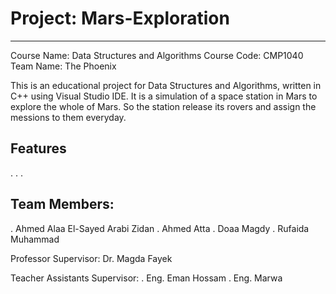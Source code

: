 # Project: Mars-Exploration
<hr>
Course Name: Data Structures and Algorithms
Course Code: CMP1040
Team Name: The Phoenix

This is an educational project for Data Structures and Algorithms, written in C++ using Visual Studio IDE. It is a simulation of a space station in Mars to explore the whole of Mars. So the station release its rovers and assign the messions to them everyday.

## Features
. 
.
.

## Team Members:
. Ahmed Alaa El-Sayed Arabi Zidan
. Ahmed Atta
. Doaa Magdy
. Rufaida Muhammad

Professor Supervisor: Dr. Magda Fayek

Teacher Assistants Supervisor:
. Eng. Eman Hossam
. Eng. Marwa
